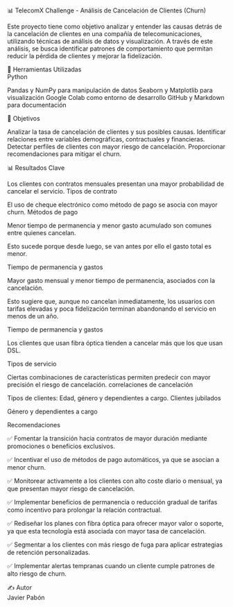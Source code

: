 📊 TelecomX Challenge - Análisis de Cancelación de Clientes (Churn)  


Este proyecto tiene como objetivo analizar y entender las causas detrás de la cancelación de clientes en una compañía de telecomunicaciones, utilizando técnicas de análisis de datos y visualización. A través de este análisis, se busca identificar patrones de comportamiento que permitan reducir la pérdida de clientes y mejorar la fidelización.  

🧰 Herramientas Utilizadas    
Python  

Pandas y NumPy para manipulación de datos
Seaborn y Matplotlib para visualización
Google Colab como entorno de desarrollo
GitHub y Markdown para documentación  

📌 Objetivos 
  
Analizar la tasa de cancelación de clientes y sus posibles causas.
Identificar relaciones entre variables demográficas, contractuales y financieras.
Detectar perfiles de clientes con mayor riesgo de cancelación.
Proporcionar recomendaciones para mitigar el churn.
  
📊 Resultados Clave    

Los clientes con contratos mensuales presentan una mayor probabilidad de cancelar el servicio.
Tipos de contrato  
  
El uso de cheque electrónico como método de pago se asocia con mayor churn.
Métodos de pago  

Menor tiempo de permanencia y menor gasto acumulado son comunes entre quienes cancelan.  

Esto sucede porque desde luego, se van antes por ello el gasto total es menor.  

Tiempo de permanencia y gastos  

Mayor gasto mensual y menor tiempo de permanencia, asociados con la cancelación.  

Esto sugiere que, aunque no cancelan inmediatamente, los usuarios con tarifas elevadas y poca fidelización terminan abandonando el servicio en menos de un año.  

Tiempo de permanencia y gastos  

Los clientes que usan fibra óptica tienden a cancelar más que los que usan DSL.  

Tipos de servicio  

Ciertas combinaciones de características permiten predecir con mayor precisión el riesgo de cancelación.
correlaciones de cancelación  

Tipos de clientes: Edad, género y dependientes a cargo.
Clientes jubilados  

Género y dependientes a cargo  
    
Recomendaciones
  
✅ Fomentar la transición hacia contratos de mayor duración mediante promociones o beneficios exclusivos.  

✅ Incentivar el uso de métodos de pago automáticos, ya que se asocian a menor churn.  

✅ Monitorear activamente a los clientes con alto coste diario o mensual, ya que presentan mayor riesgo de cancelación.  

✅ Implementar beneficios de permanencia o reducción gradual de tarifas como incentivo para prolongar la relación contractual.  

✅ Rediseñar los planes con fibra óptica para ofrecer mayor valor o soporte, ya que esta tecnología está asociada con mayor tasa de cancelación.  

✅ Segmentar a los clientes con más riesgo de fuga para aplicar estrategias de retención personalizadas.  

✅ Implementar alertas tempranas cuando un cliente cumple patrones de alto riesgo de churn.
    
✍️ Autor  
Javier Pabón
